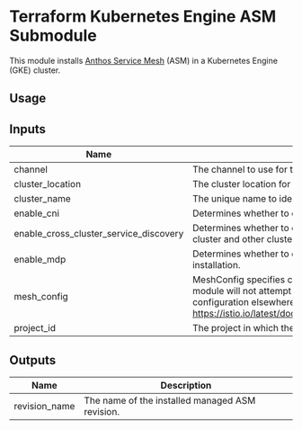 # Terraform Kubernetes Engine ASM Submodule

This module installs [Anthos Service Mesh](https://cloud.google.com/service-mesh/docs) (ASM) in a Kubernetes Engine (GKE) cluster.

## Usage

 <!-- BEGINNING OF PRE-COMMIT-TERRAFORM DOCS HOOK -->
## Inputs

| Name | Description | Type | Default | Required |
|------|-------------|------|---------|:--------:|
| channel | The channel to use for this ASM installation. | `string` | `""` | no |
| cluster\_location | The cluster location for this ASM installation. | `string` | n/a | yes |
| cluster\_name | The unique name to identify the cluster in ASM. | `string` | n/a | yes |
| enable\_cni | Determines whether to enable CNI for this ASM installation. | `bool` | `false` | no |
| enable\_cross\_cluster\_service\_discovery | Determines whether to enable cross-cluster service discovery between this cluster and other clusters in the fleet. | `bool` | `false` | no |
| enable\_mdp | Determines whether to enable Managed Data Plane (MDP) for this ASM installation. | `bool` | `false` | no |
| mesh\_config | MeshConfig specifies configuration available to the control plane. If unset the module will not attempt to create the MeshConfig (i.e. if managing this configuration elsewhere). The full list of options can be found at https://istio.io/latest/docs/reference/config/istio.mesh.v1alpha1/#MeshConfig | `map(any)` | `{}` | no |
| project\_id | The project in which the resource belongs. | `string` | n/a | yes |

## Outputs

| Name | Description |
|------|-------------|
| revision\_name | The name of the installed managed ASM revision. |

<!-- END OF PRE-COMMIT-TERRAFORM DOCS HOOK -->
